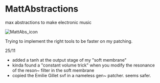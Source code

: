 # MattAbstractions
max abstractions to make electronic music

![MattAbs_icon](https://github.com/user-attachments/assets/b43ced69-886a-4f1a-bcbf-dbed854f4005)



Trying to implement the right tools to be faster on my patching.

25/11 
- added a tanh at the output stage of my "soft membrane"
- kinda found a "constant volume trick" when you modify the resonance of the reson~ filter in the soft membrane
- copied the Emilie Gillet svf in a nameless gen~ patcher. seems safer.
